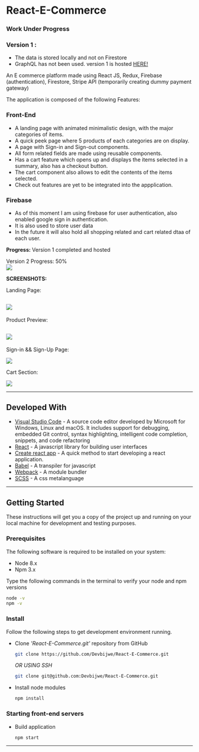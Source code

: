 # React-E-Commerce
### Work Under Progress

### Version 1 :
* The data is stored locally and not on Firestore
* GraphQL has not been used.
version 1 is hosted [HERE!](https://react-ecommerce.shivabijwe.online/)

An E commerce platform made using React JS, Redux, Firebase (authentication), Firestore, Stripe API (temporarily creating dummy payment gateway)

The application is composed of the following Features:

### Front-End
* A landing page with animated minimalistic design, with the major categories of items.
* A quick peek page where 5 products of each categories are on display.
* A page with Sign-in and Sign-out components.
* All form related fields are made using reusable components.
* Has a cart feature which opens up and displays the items selected in a summary, also has a checkout button.
* The cart component also allows to edit the contents of the items selected.
* Check out features are yet to be integrated into the appplication. 


### Firebase

* As of this moment I am using firebase for user authentication, also enabled google sign in authentication.
* It is also used to store user data 
* In the future it will also hold all shopping related and cart related dtaa of each user.

**Progress:**
Version 1 completed and hosted

Version 2 Progress: 50%
<br/>
![](/src/assets/progressbar.png)


**SCREENSHOTS:**

Landing Page:

![](/src/assets/main-screen.png)
---
Product Preview:

![](/src/assets/preview-page.png)
---
Sign-in && Sign-Up Page:

![](/src/assets/signinup.png)

Cart Section:

![](/src/assets/cart.png)

---

## Developed With

* [Visual Studio Code](https://code.visualstudio.com/) - A source code editor developed by Microsoft for Windows, Linux and macOS. It includes support for debugging, embedded Git control, syntax highlighting, intelligent code completion, snippets, and code refactoring
* [React](https://reactjs.org/) - A javascript library for building user interfaces
* [Create react app](https://create-react-app.dev/) - A quick method to start developing a react application.
* [Babel](https://babeljs.io/) - A transpiler for javascript
* [Webpack](https://webpack.js.org/) - A module bundler
* [SCSS](http://sass-lang.com/) - A css metalanguage

---


## Getting Started

These instructions will get you a copy of the project up and running on your local machine for development and testing purposes.

### Prerequisites

The following software is required to be installed on your system:

* Node 8.x
* Npm 3.x

Type the following commands in the terminal to verify your node and npm versions

```bash
node -v
npm -v
```

### Install

Follow the following steps to get development environment running.

* Clone _'React-E-Commerce.git'_ repository from GitHub

  ```bash
  git clone https://github.com/Devbijwe/React-E-Commerce.git
  ```

   _OR USING SSH_

  ```bash
  git clone git@github.com:Devbijwe/React-E-Commerce.git
  ```

* Install node modules

   ```bash
   npm install
   ```


### Starting front-end servers

* Build application

  ```bash
  npm start
  ```
---



